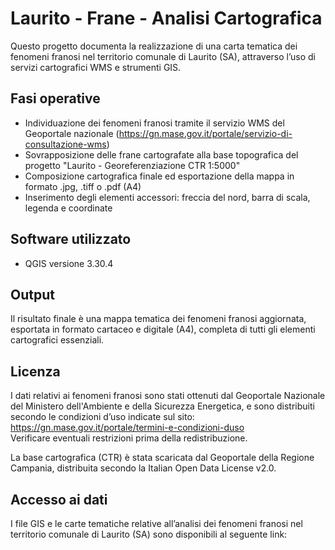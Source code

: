# Laurito - Frane - Analisi Cartografica

Questo progetto documenta la realizzazione di una carta tematica dei fenomeni franosi nel territorio comunale di Laurito (SA), attraverso l’uso di servizi cartografici WMS e strumenti GIS.

## Fasi operative

- Individuazione dei fenomeni franosi tramite il servizio WMS del Geoportale nazionale (https://gn.mase.gov.it/portale/servizio-di-consultazione-wms)
- Sovrapposizione delle frane cartografate alla base topografica del progetto "Laurito - Georeferenziazione CTR 1:5000"
- Composizione cartografica finale ed esportazione della mappa in formato .jpg, .tiff o .pdf (A4)
- Inserimento degli elementi accessori: freccia del nord, barra di scala, legenda e coordinate

## Software utilizzato
- QGIS versione 3.30.4

## Output
Il risultato finale è una mappa tematica dei fenomeni franosi aggiornata, esportata in formato cartaceo e digitale (A4), completa di tutti gli elementi cartografici essenziali.

## Licenza
I dati relativi ai fenomeni franosi sono stati ottenuti dal Geoportale Nazionale del Ministero dell'Ambiente e della Sicurezza Energetica, e sono distribuiti secondo le condizioni d’uso indicate sul sito: https://gn.mase.gov.it/portale/termini-e-condizioni-duso  
Verificare eventuali restrizioni prima della redistribuzione.

La base cartografica (CTR) è stata scaricata dal Geoportale della Regione Campania, distribuita secondo la Italian Open Data License v2.0.

## Accesso ai dati

I file GIS e le carte tematiche relative all’analisi dei fenomeni franosi nel territorio comunale di Laurito (SA) sono disponibili al seguente link:
